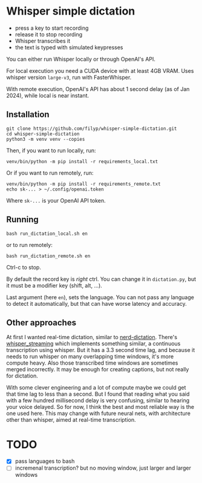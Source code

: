 # Whisper simple dictation

- press a key to start recording
- release it to stop recording
- Whisper transcribes it
- the text is typed with simulated keypresses

You can either run Whisper locally or through OpenAI's API.

For local execution you need a CUDA device with at least 4GB VRAM. Uses whisper version `large-v3`, run with FasterWhisper.

With remote execution, OpenAI's API has about 1 second delay (as of Jan 2024), while local is near instant.


## Installation

```
git clone https://github.com/filyp/whisper-simple-dictation.git
cd whisper-simple-dictation
python3 -m venv venv --copies
```

Then, if you want to run locally, run:
```
venv/bin/python -m pip install -r requirements_local.txt
```

Or if you want to run remotely, run:
```
venv/bin/python -m pip install -r requirements_remote.txt
echo sk-... > ~/.config/openai.token
```
Where `sk-...` is your OpenAI API token.


## Running

```
bash run_dictation_local.sh en
```
or to run remotely:
```
bash run_dictation_remote.sh en
```

Ctrl-c to stop.

By default the record key is *right* ctrl. You can change it in `dictation.py`, but it must be a modifier key (shift, alt, ...).

Last argument (here `en`), sets the language. You can not pass any language to detect it automatically, but that can have worse latency and accuracy.

## Other approaches

At first I wanted real-time dictation, similar to [nerd-dictation](https://github.com/ideasman42/nerd-dictation). There's [whisper_streaming](https://github.com/ufal/whisper_streaming) which implements something similar, a continuous transcription using whisper. But it has a 3.3 second time lag, and because it needs to run whisper on many overlapping time windows, it's more compute heavy. Also those transcribed time windows are sometimes merged incorrectly. It may be enough for creating captions, but not really for dictation.

With some clever engineering and a lot of compute maybe we could get that time lag to less than a second. But I found that reading what you said with a few hundred millisecond delay is very confusing, similar to hearing your voice delayed. So for now, I think the best and most reliable way is the one used here. This may change with future neural nets, with architecture other than whisper, aimed at real-time transcription.


# TODO

- [x] pass languages to bash
- [ ] incremenal transcription? but no moving window, just larger and larger windows